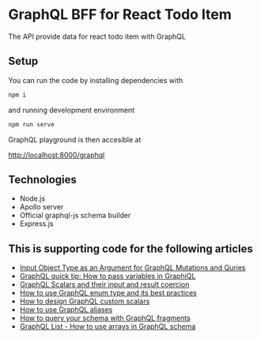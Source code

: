 # GraphQL BFF for React Todo Item

The API provide data for react todo item with GraphQL

## Setup

You can run the code by installing dependencies with

``` bash
npm i
```

and running development environment

``` bash
npm run serve
```

GraphQL playground is then accesible at

[http://localhost:8000/graphql](http://localhost:8000/graphql)

## Technologies

* Node.js
* Apollo server
* Official graphql-js schema builder
* Express.js

## This is supporting code for the following articles 

* [Input Object Type as an Argument for GraphQL Mutations and Quries](https://atheros.ai/blog/input-object-type-as-an-argument-for-graphql-mutations-and-queries)
* [GraphQL quick tip: How to pass variables in GraphiQL](https://atheros.ai/blog/graphql-quick-tip-how-to-pass-variables-in-graphiql)
* [GraphQL Scalars and their input and result coercion](https://atheros.ai/blog/graphql-scalars-and-their-input-and-result-coercion)
* [How to use GraphQL enum type and its best practices](https://atheros.ai/blog/how-to-use-graphql-enum-type-and-its-best-practices)
* [How to design GraphQL custom scalars](https://atheros.ai/blog/how-to-design-graphql-custom-scalars)
* [How to use GraphQL aliases](https://atheros.ai/blog/how-to-use-graphql-aliases)
* [How to query your schema with GraphQL fragments](https://atheros.ai/blog/how-to-query-your-schema-with-graphql-fragments)
* [GraphQL List - How to use arrays in GraphQL schema](https://atheros.ai/blog/graphql-list-how-to-use-arrays-in-graphql-schema)
